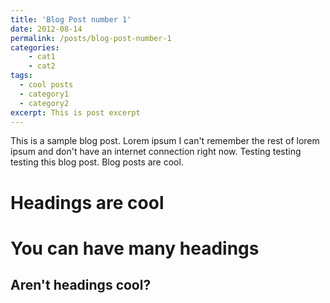 ```yaml
---
title: 'Blog Post number 1'
date: 2012-08-14
permalink: /posts/blog-post-number-1
categories:
    - cat1
    - cat2
tags:
  - cool posts
  - category1
  - category2
excerpt: This is post excerpt
---
```


This is a sample blog post. Lorem ipsum I can't remember the rest of lorem ipsum and don't have an internet connection right now. Testing testing testing this blog post. Blog posts are cool.

Headings are cool
======

You can have many headings
======

Aren't headings cool?
------

